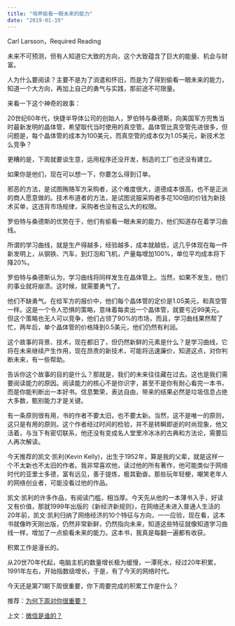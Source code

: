 ```yaml
---
title: "培养偷看一眼未来的能力"
date: "2019-01-19"
---
```


Carl Larsson，Required Reading

未来不可预测，但有人知道它大致的方向，这个大致蕴含了巨大的能量、机会与财富。

人为什么要阅读？主要不是为了消遣和怀旧，而是为了得到偷看一眼未来的能力，知道一个大方向，再加上自己的勇气与实践，那前途不可限量。

来看一下这个神奇的故事：

20世纪60年代，快捷半导体公司的创始人，罗伯特与桑德斯，向美国军方兜售当时最新发明的晶体管，希望取代当时使用的真空管。晶体管比真空管先进很多，但问题是，每个晶体管的成本为100美元，而真空管的成本仅为1.05美元，新技术怎么竞争？

更糟的是，下周就要谈生意，运用程序还没开发，制造的工厂也还没有建立。

如果你是他们，现在可以想一下，你要怎么得到订单。

邪恶的方法，是试图贿赂军方采购者，这个难度很大，道德成本很高，也不是正派的商人愿意做的。技术布道者的方法，是试图说服采购者多花100倍的价钱为新技术买单，这违背市场规律，采购者也没有这么大的权限。

罗伯特与桑德斯的优势在于，他们有偷看一眼未来的能力，他们知道存在着学习曲线。

所谓的学习曲线，就是生产得越多，经验越多，成本就越低，这几乎体现在每一件新发明上，从钢铁、汽车，到灯泡和飞机，产量每增加100%，单位平均成本将下降20%。

罗伯特与桑德斯认为，学习曲线将同样发生在晶体管上。当然，如果不发生，他们的事业就将崩溃。这时候，就需要勇气了。

他们不缺勇气。在给军方的报价中，他们每个晶体管的定价是1.05美元，和真空管一样。这是一个令人恐惧的策略，意味着每卖出一个晶体管，就要亏近99美元。但这个策略也无人可以竞争，他们占领了90%的市场，而且，学习曲线果然帮了忙，两年后，单个晶体管的价格降到0.5美元，他们仍然有利润。

这个故事的背景、技术，现在都旧了，但仍然新鲜的元素是什么？是学习曲线，它将在未来继续产生作用，现在昂贵的新技术，可能将迅速廉价，知道这点，对你判断未来，有一些帮助。

告诉你这个故事的目的是什么？那就是，我们的未来往往藏在过去。这也是我们需要阅读能力的原因。阅读能力的核心不是你识字，甚至不是你有耐心看完一本书，而是你能判断出一本好书。信息繁荣，表达自由，带来的结果必然是垃圾信息占绝大多数，甄别能力才是关键。

有一条原则很有用，书的作者不要太旧，也不要太新。当然，这不是唯一的原则，这只是有用的原则。这个作者经过时间的检验，并不是转瞬即逝的时尚现象，他又活着，与当下有密切联系，他还没有变成名人堂里冷冰冰的古典和方法论，需要后人再次解读。

今天推荐的凯文·凯利(Kevin Kelly)，出生于1952年，算是我的父辈，就是这样一个不太新也不太旧的作者。我非常喜欢他，读过他的所有著作，他可能类似于网络时代的亚里士多德，富有远见，善于提炼，极其勤奋。那些玩年轻梗，嘲笑老年人的网络创业者，可能没看过他的作品。

凯文·凯利的许多作品，有阅读门槛，相当厚。今天先从他的一本薄书入手，好读又有价值，那就1999年出版的《新经济新规则》，在网络还未进入普通人生活的20年前，凯文·凯利归纳了网络经济的10个特征与方向，一一应验，现在看，这本书就像昨天刚出版，仍然非常新鲜，仍然指向未来，知道这些特征就像知道学习曲线一样，增加了一点偷看未来的能力。这本书，我真是每翻一遍都有收获。

积累工作是漫长的。

从20世70年代起，电脑主机的数量增长极为缓慢，一潭死水，经过20年积累，1991年左右，开始指数级增长，于是，有了今天的网络时代。

今天还是第71期下周很重要，你下周要完成的积累工作是什么？

推荐：[为何下周对你很重要？](http://mp.weixin.qq.com/s?__biz=MjM5NDU0Mjk2MQ==&mid=2651623372&idx=1&sn=0a27ce920b04dc61f7bc27535cc59c02&chksm=bd7e0bd28a0982c4659ee1bec241d50bcdbb6403dba56ad79902a1b00fc1b160e7acd02584f2&scene=21#wechat_redirect)

上文：[微信是谁的？](http://mp.weixin.qq.com/s?__biz=MjM5NDU0Mjk2MQ==&mid=2651632408&idx=1&sn=c3a3c738a4dbbf8b4562a02204df0b12&chksm=bd7e37068a09be1038e03e3b2cbe609b63adde77f587b6a8e9a6b4fd2bee6bfbef38fb6ee884&scene=21#wechat_redirect)
